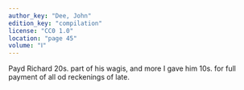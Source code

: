 ```yaml
---
author_key: "Dee, John"
edition_key: "compilation"
license: "CC0 1.0"
location: "page 45"
volume: "Ⅰ"
---
```

Payd Richard 20s. part of his wagis, and more I gave him 10s. for full payment
of all od reckenings of late.

